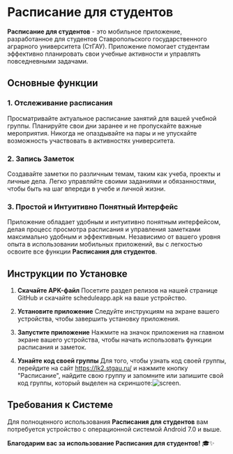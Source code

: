 # **Расписание для студентов**

**Расписание для студентов** - это мобильное приложение, разработанное для студентов Ставропольского государственного аграрного университета (СтГАУ). Приложение помогает студентам эффективно планировать свои учебные активности и управлять повседневными задачами. 

## **Основные функции**

### **1. Отслеживание расписания**
Просматривайте актуальное расписание занятий для вашей учебной группы. Планируйте свои дни заранее и не пропускайте важные мероприятия. Никогда не опаздывайте на пары и не упускайте возможность участвовать в активностях университета.

### **2. Запись Заметок**
Создавайте заметки по различным темам, таким как учеба, проекты и личные дела. Легко управляйте своими заданиями и обязанностями, чтобы быть на шаг впереди в учебе и личной жизни.

### **3. Простой и Интуитивно Понятный Интерфейс**
Приложение обладает удобным и интуитивно понятным интерфейсом, делая процесс просмотра расписания и управления заметками максимально удобным и эффективным. Независимо от вашего уровня опыта в использовании мобильных приложений, вы с легкостью освоите все функции **Расписания для студентов**.

## **Инструкции по Установке**

1. **Скачайте APK-файл**
   Посетите раздел релизов на нашей странице GitHub и скачайте scheduleapp.apk на ваше устройство.

2. **Установите приложение**
   Следуйте инструкциям на экране вашего устройства, чтобы завершить установку приложения.

3. **Запустите приложение**
   Нажмите на значок приложения на главном экране вашего устройства, чтобы начать использовать функции расписания и заметок.
   
4. **Узнайте код своей группы**
   Для того, чтобы узнать код своей группы, перейдите на сайт https://lk2.stgau.ru/ и нажмите кнопку "Расписание", найдите свою группу и запомните или запишите свой код группы, который 
   выделен на скриншоте:![screen](https://github.com/tripleguard/scheduleapp/assets/140626637/80559fd9-240f-47b2-8e6c-928f3724ef16).


## **Требования к Системе**

Для полноценного использования **Расписания для студентов** вам потребуется устройство с операционной системой Android 7.0 и выше.


**Благодарим вас за использование Расписания для студентов!** 🎓✨
